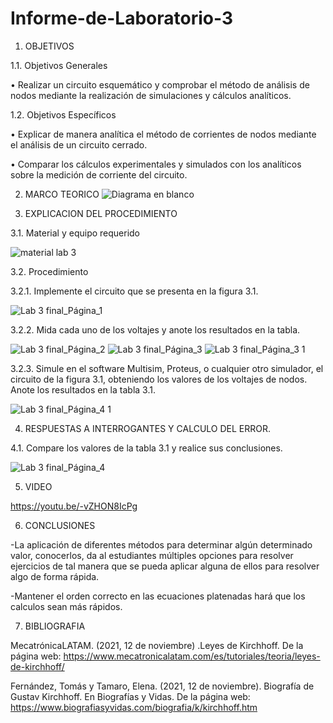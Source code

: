 # Informe-de-Laboratorio-3

1.	OBJETIVOS 

1.1.	Objetivos Generales 

•	Realizar un circuito esquemático y comprobar el método de análisis de nodos mediante la realización de simulaciones y cálculos analíticos. 

1.2.	Objetivos Específicos 

•	Explicar de manera analítica el método de corrientes de nodos mediante el análisis de un circuito cerrado. 

•	Comparar los cálculos experimentales y simulados con los analíticos sobre la medición de corriente del circuito. 

2.	MARCO TEORICO 
![Diagrama en blanco](https://user-images.githubusercontent.com/93899658/143959318-cbf3f104-a84a-446a-bca5-7dde742ec9e0.png)


3.	EXPLICACION DEL PROCEDIMIENTO 

3.1.	Material y equipo requerido 

![material lab 3](https://user-images.githubusercontent.com/93209004/143784719-1440f5ee-d2e7-4cfa-80ad-a2149eec1a5d.png)

3.2.	Procedimiento 

3.2.1.	Implemente el circuito que se presenta en la figura 3.1. 

![Lab 3 final_Página_1](https://user-images.githubusercontent.com/93209004/143785092-c6d19806-2547-4726-9aa8-b15de041a19e.jpg)

3.2.2.	Mida cada uno de los voltajes y anote los resultados en la tabla.

![Lab 3 final_Página_2](https://user-images.githubusercontent.com/93209004/143785109-97bcf668-ffec-421a-a103-f0fc120c7de4.jpg)
![Lab 3 final_Página_3](https://user-images.githubusercontent.com/93209004/143785124-54421119-d8a1-4584-884f-cdd228fb134d.jpg)
![Lab 3 final_Página_3 1](https://user-images.githubusercontent.com/93209004/143785128-bcb62bab-fe1e-444c-a213-493456963eb4.jpg)

3.2.3.	Simule en el software Multisim, Proteus, o cualquier otro simulador, el circuito de la figura 3.1, obteniendo los valores de los voltajes de nodos. Anote los resultados en la tabla 3.1.

![Lab 3 final_Página_4 1](https://user-images.githubusercontent.com/93209004/143785153-dfad4583-13d9-446c-97e1-570c226e7d6d.jpg)

4.	RESPUESTAS A INTERROGANTES Y CALCULO DEL ERROR.

4.1.	 Compare los valores de la tabla 3.1 y realice sus conclusiones.

![Lab 3 final_Página_4](https://user-images.githubusercontent.com/93209004/143785164-1edd8bb1-3b1a-467b-907f-19b11993fc8d.jpg)

5.	VIDEO

https://youtu.be/-vZHON8IcPg

6.	CONCLUSIONES

-La aplicación de diferentes métodos para determinar algún determinado valor, conocerlos, da al estudiantes múltiples opciones para resolver ejercicios de tal manera que se pueda aplicar alguna de ellos para resolver algo de forma rápida.

-Mantener el orden correcto en las ecuaciones platenadas hará que los calculos sean más rápidos.

7.	BIBLIOGRAFIA

MecatrónicaLATAM. (2021, 12 de noviembre) .Leyes de Kirchhoff. De la página web: https://www.mecatronicalatam.com/es/tutoriales/teoria/leyes-de-kirchhoff/

Fernández, Tomás y Tamaro, Elena. (2021, 12 de noviembre). Biografía de Gustav Kirchhoff. En Biografías y Vidas. De la página web: https://www.biografiasyvidas.com/biografia/k/kirchhoff.htm
